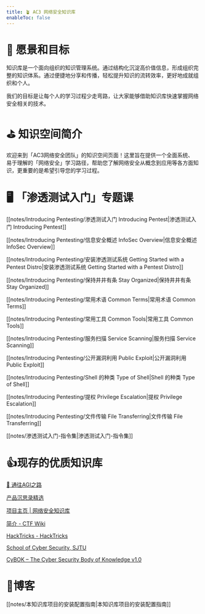 ```yaml
---
title: 🪴 AC3 网络安全知识库
enableToc: false
---
```

# 🎯 愿景和目标

知识库是一个面向组织的知识管理系统。通过结构化沉淀高价值信息，形成组织完整的知识体系。通过便捷地分享和传播，轻松提升知识的流转效率，更好地成就组织和个人。

我们的目标是让每个人的学习过程少走弯路，让大家能够借助知识库快速掌握网络安全相关的技术。

# ⛳️ 知识空间简介

欢迎来到「AC3网络安全团队」的知识空间页面！这里旨在提供一个全面系统、易于理解的「网络安全」学习路径，帮助您了解网络安全从概念到应用等各方面知识，更重要的是希望引导您的学习过程。

# 🖥️ 「渗透测试入门」专题课

[[notes/Introducing Pentesting/渗透测试入门 Introducing Pentest|渗透测试入门 Introducing Pentest]]

[[notes/Introducing Pentesting/信息安全概述 InfoSec Overview|信息安全概述 InfoSec Overview]]

[[notes/Introducing Pentesting/安装渗透测试系统 Getting Started with a Pentest Distro|安装渗透测试系统 Getting Started with a Pentest Distro]]

[[notes/Introducing Pentesting/保持井井有条 Stay Organized|保持井井有条 Stay Organized]]

[[notes/Introducing Pentesting/常用术语 Common Terms|常用术语 Common Terms]]

[[notes/Introducing Pentesting/常用工具 Common Tools|常用工具 Common Tools]]

[[notes/Introducing Pentesting/服务扫描 Service Scanning|服务扫描 Service Scanning]]

[[notes/Introducing Pentesting/公开漏洞利用 Public Exploit|公开漏洞利用 Public Exploit]]

[[notes/Introducing Pentesting/Shell 的种类 Type of Shell|Shell 的种类 Type of Shell]]

[[notes/Introducing Pentesting/提权 Privilege Escalation|提权 Privilege Escalation]]

[[notes/Introducing Pentesting/文件传输 File Transferring|文件传输 File Transferring]]

[[notes/渗透测试入门-指令集|渗透测试入门-指令集]]

# 👍现存的优质知识库

[🌈 通往AGI之路](https://ywh1bkansf.feishu.cn/wiki/QPe5w5g7UisbEkkow8XcDmOpn8e)

[产品沉思录精选](https://pmthinking.com/)

[项目主页 | 网络安全知识库](https://wintrysec.github.io/)

[简介 - CTF Wiki](https://ctf-wiki.org/)

[HackTricks - HackTricks](https://book.hacktricks.xyz/welcome/readme)

[School of Cyber Security, SJTU](https://github.com/SJTU-SCS)

[CyBOK – The Cyber Security Body of Knowledge v1.0](https://www.cybok.org/knowledgebase/)

# 📑博客

[[notes/本知识库项目的安装配置指南|本知识库项目的安装配置指南]]

